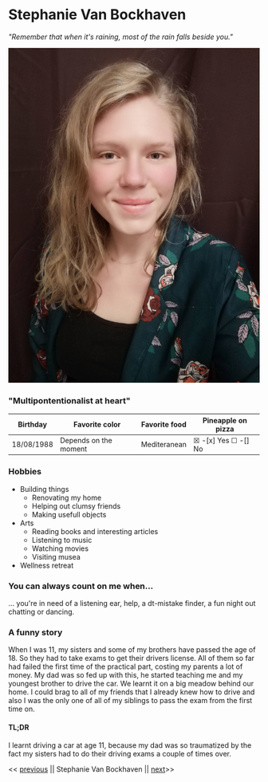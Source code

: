 # Stephanie Van Bockhaven

*"Remember that when it's raining, most of the rain falls beside you."*

![alt text](SVB.jpg  "Picture of Stephanie Van Bockhaven")

### "Multipontentionalist at heart"
Birthday | Favorite color | Favorite food | Pineapple on pizza
--- | --- | --- | ---
18/08/1988 | Depends on the moment | Mediteranean | &#9746; -[x] Yes &#9744; -[] No


### Hobbies
+ Building things
    + Renovating my home
    + Helping out clumsy friends
    + Making usefull objects
+ Arts
    + Reading books and interesting articles
    + Listening to music
    + Watching movies
    + Visiting musea
+ Wellness retreat
### You can always count on me when...
... you're in need of a listening ear, help, a dt-mistake finder, a fun night out chatting or dancing.

### A funny story
When I was 11, my sisters and some of my brothers have passed the age of 18. So they had to take exams to get their drivers license. All of them so far had failed the first time of the practical part, costing my parents a lot of money. My dad was so fed up with this, he started teaching me and my youngest brother to drive the car. We learnt it on a big meadow behind our home. I could brag to all of my friends that I already knew how to drive and also I was the only one of all of my siblings to pass the exam from the first time on.

#### TL;DR
I learnt driving a car at age 11, because my dad was so traumatized by the fact my sisters had to do their driving exams a couple of times over.

<< [previous](https://github.com "Selin") || Stephanie Van Bockhaven || [next](https://github.com "Valerie")>>